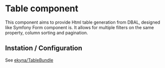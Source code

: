 Table component
===============

This component aims to provide Html table generation from DBAL, designed like Symfony Form component is.
It allows for multiple filters on the same property, column sorting and pagination.

## Instation / Configuration
See [ekyna/TableBundle](https://github.com/ekyna/TableBundle)

